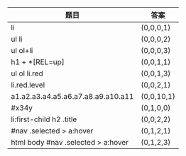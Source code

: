 | 题目                               | 答案       |
| ---------------------------------- | ---------- |
| li                                 | (0,0,0,1)  |
| ul li                              | (0,0,0,2)  |
| ul ol+li                           | (0,0,0,3)  |
| h1 + *[REL=up]                     | (0,0,1,1)  |
| ul ol li.red                       | (0,0,1,3)  |
| li.red.level                       | (0,0,2,1)  |
| a1.a2.a3.a4.a5.a6.a7.a8.a9.a10.a11 | (0,0,10,1) |
| #x34y                              | (0,1,0,0)  |
| li:first-child h2 .title           | (0,0,2,2)  |
| #nav .selected > a:hover           | (0,1,2,1)  |
| html body #nav .selected > a:hover | (0,1,2,3)  |

